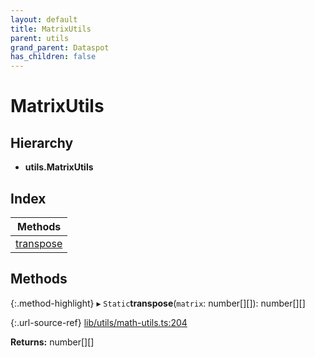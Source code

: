 ```yaml
---
layout: default
title: MatrixUtils
parent: utils
grand_parent: Dataspot
has_children: false
---
```


# MatrixUtils

## Hierarchy

* **utils.MatrixUtils**

## Index

| Methods |
|-----------|
| [transpose](#transpose) |

## Methods

{:.method-highlight}
▸ `Static`**transpose**(`matrix`: number[][]): number[][]

{:.url-source-ref}
[lib/utils/math-utils.ts:204](https://github.com/ascentcore/dataspot/blob/40beee3/lib/utils/math-utils.ts#L204)

**Returns:** number[][]
